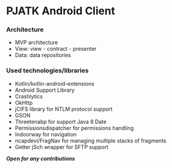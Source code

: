 # PJATK Android Client

### Architecture
 - MVP architecture
 - View: view - contract - presenter
 - Data: data repositories
### Used technologies/libraries
 - Kotlin/kotlin-android-extensions
 - Android Support Library
 - Crashlytics
 - OkHttp
 - jCIFS library for NTLM protocol support
 - GSON
 - Threetenabp for support Java 8 Date
 - Permissionsdispatcher for permissions handling
 - Indoorway for navigation
 - ncapdevi/FragNav for managing multiple stacks of fragments
 - Getter jSch wrapper for SFTP support

 ***Open for any contributions***